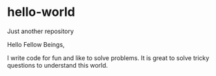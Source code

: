 # hello-world
Just another repository

Hello Fellow Beings,

I write code for fun and like to solve problems. 
It is great to solve tricky questions to understand this world.
